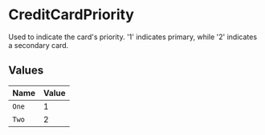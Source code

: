 # CreditCardPriority

Used to indicate the card's priority. '1' indicates primary, while '2' indicates a secondary card.


## Values

| Name  | Value |
| ----- | ----- |
| `One` | 1     |
| `Two` | 2     |